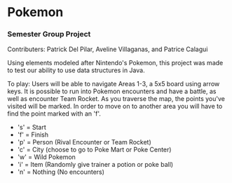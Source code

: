 # Pokemon
### Semester Group Project
Contributers: Patrick Del Pilar, Aveline Villaganas, and Patrice Calagui

Using elements modeled after Nintendo's Pokemon, this project was made to test
our ability to use data structures in Java. 

To play:
Users will be able to navigate Areas 1-3, a 5x5 board using arrow keys.
It is possible to run into Pokemon encounters and have a battle, as well
as encounter Team Rocket.
As you traverse the map, the points you've visited will be marked.
In order to move on to another area you will have to find the point 
marked with an 'f'.
* 's' = Start
* 'f' = Finish
* 'p' = Person (Rival Encounter or Team Rocket)
* 'c' = City (choose to go to Poke Mart or Poke Center)
* 'w' = Wild Pokemon 
* 'i' = Item (Randomly give trainer a potion or poke ball)
* 'n' = Nothing (No encounters) 
